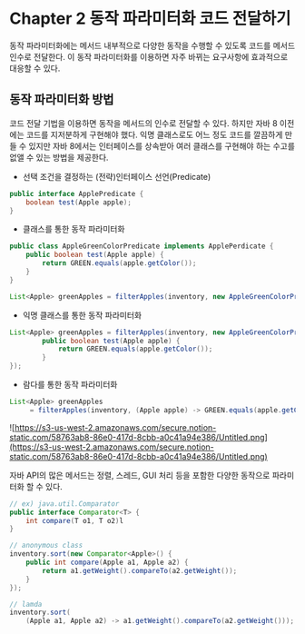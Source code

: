 # Chapter 2 동작 파라미터화 코드 전달하기

동작 파라미터화에는 메서드 내부적으로 다양한 동작을 수행할 수 있도록 코드를 메서드 인수로 전달한다. 이 동작 파라미터화를 이용하면 자주 바뀌는 요구사항에 효과적으로 대응할 수 있다.

## 동작 파라미터화 방법

코드 전달 기법을 이용하면 동작을 메서드의 인수로 전달할 수 있다. 하지만 자바 8 이전에는 코드를 지저분하게 구현해야 했다. 익명 클래스로도 어느 정도 코드를 깔끔하게 만들 수 있지만 자바 8에서는 인터페이스를 상속받아 여러 클래스를 구현해야 하는 수고를 없앨 수 있는 방법을 제공한다.

- 선택 조건을 결정하는 (전략)인터페이스 선언(Predicate)

```java
public interface ApplePredicate {
	boolean test(Apple apple);
}
```

- 클래스를 통한 동작 파라미터화

```java
public class AppleGreenColorPredicate implements ApplePerdicate {
	public boolean test(Apple apple) {
		return GREEN.equals(apple.getColor());
	}
}

List<Apple> greenApples = filterApples(inventory, new AppleGreenColorPredicate());
```

- 익명 클래스를 통한 동작 파라미터화

```java
List<Apple> greenApples = filterApples(inventory, new AppleGreenColorPredicate() {
		public boolean test(Apple apple) {
			return GREEN.equals(apple.getColor());
		}
});
```

- 람다를 통한 동작 파라미터화

```java
List<Apple> greenApples
	 = filterApples(inventory, (Apple apple) -> GREEN.equals(apple.getColor()));
```

![https://s3-us-west-2.amazonaws.com/secure.notion-static.com/58763ab8-86e0-417d-8cbb-a0c41a94e386/Untitled.png](https://s3-us-west-2.amazonaws.com/secure.notion-static.com/58763ab8-86e0-417d-8cbb-a0c41a94e386/Untitled.png)

자바 API의 많은 메서드는 정렬, 스레드, GUI 처리 등을 포함한 다양한 동작으로 파라미터화 할 수 있다.

```java
// ex) java.util.Comparator
public interface Comparator<T> {
	int compare(T o1, T o2)l
}
```

```java
// anonymous class
inventory.sort(new Comparator<Apple>() {
	public int compare(Apple a1, Apple a2) {
		return a1.getWeight().compareTo(a2.getWeight());
	}
});

// lamda
inventory.sort(
	(Apple a1, Apple a2) -> a1.getWeight().compareTo(a2.getWeight()));
```